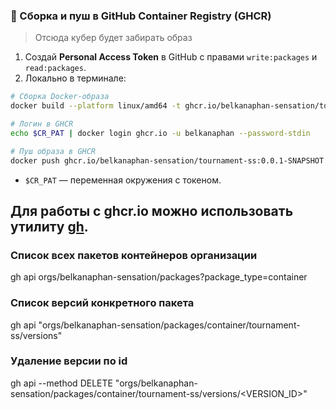 ### 🔹 Сборка и пуш в GitHub Container Registry (GHCR)

> Отсюда кубер будет забирать образ

1. Создай **Personal Access Token** в GitHub с правами `write:packages` и `read:packages`.
2. Локально в терминале:

```bash
# Сборка Docker-образа
docker build --platform linux/amd64 -t ghcr.io/belkanaphan-sensation/tournament-ss:0.0.1-31082025.0 .

# Логин в GHCR
echo $CR_PAT | docker login ghcr.io -u belkanaphan --password-stdin

# Пуш образа в GHCR
docker push ghcr.io/belkanaphan-sensation/tournament-ss:0.0.1-SNAPSHOT
```

* `$CR_PAT` — переменная окружения с токеном.

## Для работы с ghcr.io можно использовать утилиту [gh](https://github.com/cli/cli).

### Список всех пакетов контейнеров организации
gh api orgs/belkanaphan-sensation/packages?package_type=container

### Список версий конкретного пакета
gh api "orgs/belkanaphan-sensation/packages/container/tournament-ss/versions"

### Удаление версии по id
gh api --method DELETE "orgs/belkanaphan-sensation/packages/container/tournament-ss/versions/<VERSION_ID>"